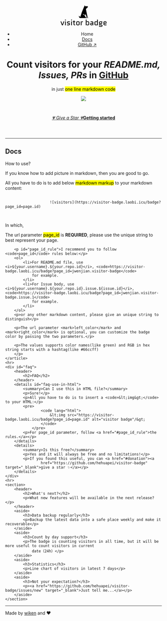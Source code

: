 
<!DOCTYPE html>
<html lang="en">
<head>
    <link rel="icon"
          href="data:image/svg+xml,<svg xmlns=%22http://www.w3.org/2000/svg%22 viewBox=%220 0 100 100%22><text y=%22.9em%22 font-size=%2290%22>👀</text></svg>">
    <!--    replace with cdn address-->
    <link rel="stylesheet" href="https://andybrewer.github.io/mvp/mvp.css">
    <meta charset="utf-8">
    <!--    keywords-->
    <meta name="keywords" content="visitor count,visitor track,badge, markdown, github, free">
    <!--    description-->
    <meta name="description"
          content="Visitor badge for markdown file, put it in your GitHub README.md to know how many uses visited your repo! For Free!">
    <meta name="viewport" content="width=device-width, initial-scale=1.0">
    <title>Visitor Badge</title>
    <script data-ad-client="ca-pub-1796190311458057" async src="https://pagead2.googlesyndication.com/pagead/js/adsbygoogle.js"></script>
</head>
<body>
<header>
    <nav>
        <a href="/">
            <svg xmlns="http://www.w3.org/2000/svg" height="70" data-v-423bf9ae="" viewBox="0 0 383.4224624176554 181"
                 class="iconAbove"><!----><!----><!---->
                <g data-v-423bf9ae="" id="43ed7639-6444-49ea-82e7-c83eaa18d814" fill="black"
                   transform="matrix(4.5836515890443295,0,0,4.5836515890443295,-1.2834212056395984,98.96630848574733)">
                    <path fill="var(--color-secondary)"
                          d="M1.61 7.88L0.28 7.88L2.87 14.88L4.51 14.88L7.10 7.88L5.77 7.88L3.70 13.59L3.67 13.59ZM9.86 7.88L8.50 7.88L8.50 14.88L9.86 14.88ZM8.43 6.16L9.93 6.16L9.93 4.66L8.43 4.66ZM17.36 11.66L15.74 10.72L13.45 10.72L13.45 9.10L17.22 9.10L17.22 7.88L13.72 7.88L12.10 8.82L12.10 11.00L13.72 11.94L16.00 11.94L16.00 13.66L12.10 13.66L12.10 14.88L15.74 14.88L17.36 13.94ZM20.96 7.88L19.60 7.88L19.60 14.88L20.96 14.88ZM19.53 6.16L21.03 6.16L21.03 4.66L19.53 4.66ZM22.64 9.10L23.93 9.10L23.93 13.94L25.55 14.88L26.96 14.88L26.96 13.66L25.28 13.66L25.28 9.10L26.96 9.10L26.96 7.88L25.28 7.88L25.28 5.92L23.93 6.71L23.93 7.88L22.64 7.88ZM34.87 14.01L34.87 8.75L33.25 7.81L30.55 7.81L28.92 8.75L28.92 14.01L30.55 14.95L33.25 14.95ZM30.28 9.03L33.52 9.03L33.52 13.73L30.28 13.73ZM41.02 9.10L41.02 7.88L39.47 7.88L38.47 8.46L38.14 7.88L37.11 7.88L37.11 14.88L38.47 14.88L38.47 9.10ZM48.55 7.81L47.56 8.39L47.56 4.66L46.20 4.66L46.20 14.95L46.56 14.95L47.56 14.38L48.55 14.95L50.67 14.95L52.29 14.01L52.29 8.75L50.67 7.81ZM47.56 9.03L50.93 9.03L50.93 13.73L47.56 13.73ZM55.61 12.01L58.42 12.01L58.42 13.73L55.61 13.73ZM55.87 14.95L57.43 14.95L58.42 14.38L59.42 14.95L59.78 14.95L59.78 8.82L58.16 7.88L54.95 7.88L54.95 9.10L58.42 9.10L58.42 10.79L55.87 10.79L54.25 11.73L54.25 14.01ZM63.64 7.81L62.02 8.75L62.02 14.01L63.64 14.95L65.76 14.95L66.75 14.38L67.09 14.95L68.11 14.95L68.11 4.66L66.75 4.66L66.75 8.39L65.76 7.81ZM66.75 13.73L63.38 13.73L63.38 9.03L66.75 9.03ZM71.71 14.88L75.08 14.88L75.08 16.56L71.43 16.56L71.43 15.16L70.07 15.95L70.07 16.81L71.69 17.75L74.82 17.75L76.44 16.81L76.44 14.60L74.82 13.66L71.71 13.66L71.71 12.47L74.40 12.47L76.02 11.54L76.02 9.60L75.17 9.10L76.44 8.36L76.44 7.88L71.97 7.88L70.35 8.82L70.35 11.69L71.34 12.26L70.35 12.84L70.35 14.10ZM71.71 9.07L74.66 9.07L74.66 11.28L71.71 11.28ZM83.93 13.66L79.76 13.66L79.76 11.86L83.93 11.86L83.93 8.75L82.31 7.81L80.02 7.81L78.40 8.75L78.40 13.94L80.02 14.88L83.93 14.88ZM79.76 9.03L82.57 9.03L82.57 10.64L79.76 10.64Z"/>
                </g><!---->
                <g data-v-423bf9ae="" id="2b2ae3d6-3651-41c8-95f7-e4100d2e5eec"
                   transform="matrix(1.0920221964518229,0,0,1.0920221964518229,140.41899121005312,-0.7291334260255979)"
                   stroke="none" fill="black">
                    <path fill="var(--color-secondary)"
                          d="M78.145 94.255L64.9 30.442c4.664-5.837 12.566-10.411 12.566-10.411L80.481 9.58l-22.658-.844L56.361.718 34.34 53.39 22.478 90.057c-2.164-1.028-6.174-3.531-10.188-9.166 0 0-1.592 9.185 2.641 14.404 1.694 2.091 5.03 3.705 5.03 3.705h54.79c0-5.626-14.593-6.731-14.593-6.731 0-.888-.061-2.269-.167-2.269h-.163s.033-1.654-.617-3.688c-.02-.062-.037-.264-.059-.324-.034-.104-.074-.284-.114-.393a17.97 17.97 0 0 0-1.403-2.976c-2.237-3.713-6.753-8.108-15.88-10.865l1.422-2.558s10.452 2.241 16.018 9.799l3.149-10.657L70.141 92h.031c.101 0 7.585 2.08 7.585 7h4.709s-.896-3.479-4.321-4.745z"/>
                </g><!----></svg>
        </a>
        <ul>
            <li>Home</li>
            <li><a href="#">Docs</a></li>
            <li><a href="https://github.com/hehuapei/visitor-badge" target="_blank">GitHub &nearr;</a></li>
        </ul>
    </nav>
    <h1>Count visitors for your <i>README.md, Issues, PRs</i> in <u>GitHub</u></h1>
    <p>in just
        <mark>one line markdown code</mark>
    </p>
    <p><img src="https://visitor-badge.laobi.icu/badge?page_id=visitor-badge.laobi.icu"></p>
    <br>
    <p><a href="https://github.com/hehuapei/visitor-badge"><i>💗 Give a Star 💗</i></a><a href="#docs"><b>Getting started</b></a></p>
</header>
<main>
    <hr>
    <article id="docs">
        <h2>Docs</h2>
        <p>How to use?</p>
        <aside>
            <p>If you know how to add picture in markdown, then you are good to go.</p>
        </aside>
        <p>All you have to do is to add below
            <mark>markdown markup</mark>
            to your markdown content:
        </p>
        <pre>
                <code lang="markdown">
                    ![visitors](https://visitor-badge.laobi.icu/badge?page_id=page.id)
                </code>
            </pre>
            <p>In which, </p>
        <p>The url parameter
            <mark>page_id</mark>
            is <b>REQUIRED</b>, please use the unique string to best represent your page.
        </p>
        
        <p id="page_id_rule">I recommend you to follow <code>page_id</code> rules below:</p>
        <ol>
            <li>For README.md file, use <i>${your.username}.${your.repo.id}</i>, <code>https://visitor-badge.laobi.icu/badge?page_id=jwenjian.visitor-badge</code>
                for example.
            </li>
            <li>For Issue body, use <i>${your.username}.${your.repo.id}.issue.${issue.id}</i>, <code>https://visitor-badge.laobi.icu/badge?page_id=jwenjian.visitor-badge.issue.1</code>
                for example.
            </li>
        </ol>
        <p>or any other markdown content, please give an unique string to distinguish</p>

        <p>The url parameter <mark>left_color</mark> and <mark>right_color</mark> is optional, you can customize the badge color by passing the two parameters.</p>

        <p>The values supports color names(like green) and RGB in hex string starts with a hashtag(like #66ccff)
        </p>
    </article>
    <hr>
    <div id="faq">
        <header>
            <h2>FAQ</h2>
        </header>
        <details id="faq-use-in-html">
            <summary>Can I use this in HTML file?</summary>
            <p>Sure!</p>
            <p>All you have to do is to insert a <code>&lt;img&gt;</code> to your HTML:</p>
            <pre>
                    <code lang="html">
                        &lt;img src="https://visitor-badge.laobi.icu/badge?page_id=page.id" alt="visitor badge"/&gt;
                    </code>
                </pre>
            <p>For page_id parameter, follow <a href="#page_id_rule">the rules.</a></p>
        </details>
        <details>
            <summary>Is this free?</summary>
            <p>Yes and it will always be free and no limitations!</p>
            <p>If you found this useful, you can <a href="#donation"><a
                    href="https://github.com/hehuapei/visitor-badge" target="_blank">give a star ✨</a></p>
        </details>
    </div>
    <hr>
    <section>
        <header>
            <h2>What's next?</h2>
            <p>What new features will be available in the next release?</p>
        </header>
        <aside>
            <h3>Data backup regularly</h3>
            <p>Backup the latest data into a safe place weekly and make it recoverable</p>
        </aside>
        <aside>
            <h3>Count by day support</h3>
            <p>The badge is counting visitors in all time, but it will be more useful to count visitors in current
                date（24h）</p>
        </aside>
        <aside>
            <h3>Statistics</h3>
            <p>Line chart of visitors in latest 7 days</p>
        </aside>
        <aside>
            <h3>Not your expectation?</h3>
            <p><a href="https://github.com/hehuapei/visitor-badge/issues/new" target="_blank">Just tell me...</a></p>
        </aside>
    </section>
</main>
<footer>
    <hr>
    <p>
        Made by <a href="https://github.com/hehuapei" target="_blank">wiken</a> and ❤️
    </p>
</footer>
</body>

</html>
